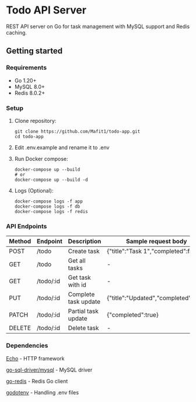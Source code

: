 # Todo API Server

REST API server on Go for task management with MySQL support and Redis caching.

## Getting started

### Requirements
- Go 1.20+
- MySQL 8.0+
- Redis 8.0.2+

### Setup
1. Clone repository:
   ```
   git clone https://github.com/Mafit1/todo-app.git
   cd todo-app
   ```

2. Edit .env.example and rename it to .env

3. Run Docker compose:
   ```
   docker-compose up --build
   # or
   docker-compose up --build -d
   ```

4. Logs (Optional):
   ```
   docker-compose logs -f app
   docker-compose logs -f db
   docker-compose logs -f redis
   ```

### API Endpoints

| Method | Endpoint | Description | Sample request body |
| ------ | -------- | ----------- | ------------------- |
| POST   | /todo   | Create task | {"title":"Task 1","completed":false} |
| GET   | /todo   | Get all tasks | - |
| GET   | /todo/:id   | Get task with id | - |
| PUT   | /todo/:id   | Complete task update | {"title":"Updated","completed":true} |
| PATCH   | /todo/:id   | Partial task update | {"completed":true} |
| DELETE   | /todo/:id   | Delete task | - |

### Dependencies
[Echo](https://echo.labstack.com/) - HTTP framework

[go-sql-driver/mysql](https://github.com/go-sql-driver/mysql) - MySQL driver

[go-redis](https://github.com/redis/go-redis) - Redis Go client

[godotenv](https://github.com/joho/godotenv) - Handling .env files
